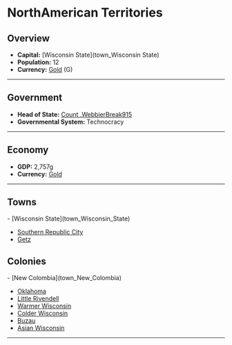 <!--UNDEDITED FILE, remove this entire line if this file has been edited!-->
# <!--NAME-->NorthAmerican Territories<!--NAME-->

## Overview

- **Capital:** <!--CAPITAL_LINK-->[Wisconsin State](town_Wisconsin State)<!--CAPITAL_LINK-->
- **Population:** <!--POPULATION-->12<!--POPULATION-->
- **Currency:** <!--CURRENCY_LINK-->[Gold](currency_Gold)<!--CURRENCY_LINK--> (<!--CURRENCY_ABV-->G<!--CURRENCY_ABV-->)

---

## Government

- **Head of State:** <!--LEADER_TITLE_LINK-->[Count .WebbierBreak915](user_.WebbierBreak915)<!--LEADER_TITLE_LINK-->
- **Governmental System:** <!--GOVERNMENT-->Technocracy<!--GOVERNMENT-->

---

## Economy

- **GDP:** <!--GDP-->2,757g<!--GDP-->
- **Currency:** <!--CURRENCY_LINK-->[Gold](currency_Gold)<!--CURRENCY_LINK-->

---

## Towns

<!--TOWNS-->- [Wisconsin State](town_Wisconsin_State)
- [Southern Republic City](town_Southern_Republic_City)
- [Getz](town_Getz)<!--TOWNS-->

## Colonies

<!--COLONIES-->- [New Colombia](town_New_Colombia)
- [Oklahoma](town_Oklahoma)
- [Little Rivendell](town_Little_Rivendell)
- [Warmer Wisconsin](town_Warmer_Wisconsin)
- [Colder Wisconsin](town_Colder_Wisconsin)
- [Buzau](town_Buzau)
- [Asian Wisconsin](town_Asian_Wisconsin)<!--COLONIES-->

---
